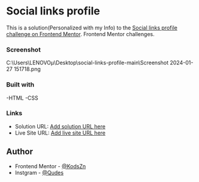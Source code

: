  # Social links profile 
This is a solution(Personalized with my Info) to the [Social links profile challenge on Frontend Mentor](https://www.frontendmentor.io/challenges/social-links-profile-UG32l9m6dQ). Frontend Mentor challenges.
### Screenshot
C:\Users\LENOVOµ\Desktop\social-links-profile-main\Screenshot 2024-01-27 151718.png

### Built with
-HTML
-CSS

### Links
- Solution URL: [Add solution URL here](https://your-solution-url.com)
- Live Site URL: [Add live site URL here](https://your-live-site-url.com)

## Author
- Frontend Mentor - [@KodsZn](https://www.frontendmentor.io/profile/KodsZn)
- Instgram - [@Qudes](https://www.instagram.com/qudes_znidi/)
